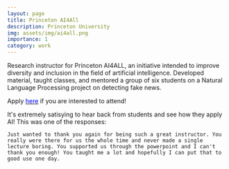 ```yaml
---
layout: page
title: Princeton AI4All
description: Princeton University
img: assets/img/ai4all.png
importance: 1
category: work
---
```


Research instructor for Princeton AI4ALL, an initiative intended to improve diversity and inclusion in the field of artificial intelligence. Developed material, taught classes, and mentored a group of six students on a Natural Language Processing project on detecting fake news.

Apply [<span style="color:blue">here</span>](https://ai4all.princeton.edu) if you are interested to attend!

It's extremely satisying to hear back from students and see how they apply AI!
This was one of the responses:
```
Just wanted to thank you again for being such a great instructor. You really were there for us the whole time and never made a single lecture boring. You supported us through the powerpoint and I can't thank you enough! You taught me a lot and hopefully I can put that to good use one day.
```